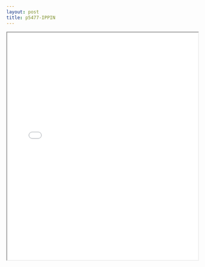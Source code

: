 ```yaml
---
layout: post
title: p5477-IPPIN
---
```


<div class="pdf-container">
<iframe src="/assets/pdfs/p5477-IPPIN.pdf" height="600" width="100%" allowFullScreen="true"></iframe>
</div>

